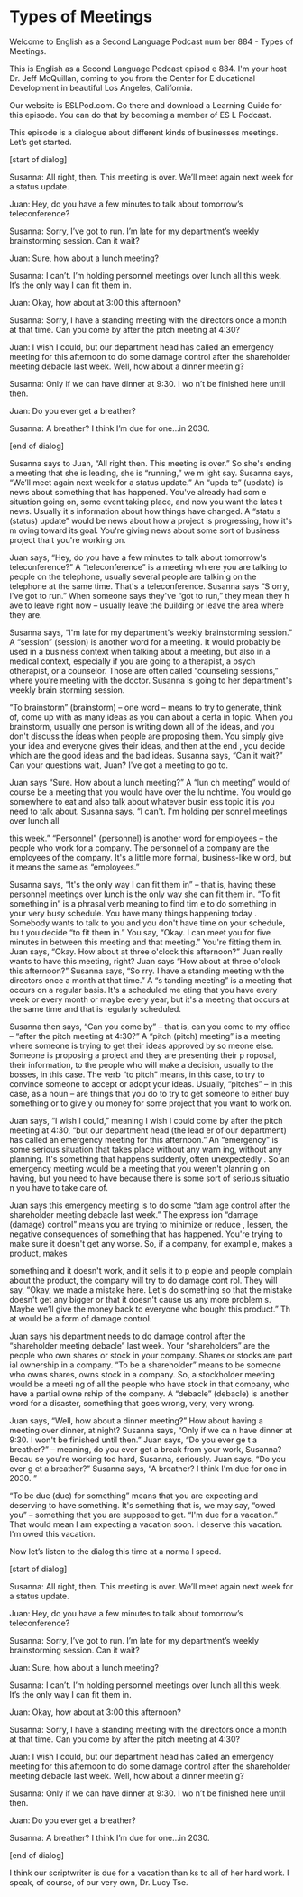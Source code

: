 # Types of Meetings

Welcome to English as a Second Language Podcast num ber 884 - Types of Meetings.

This is English as a Second Language Podcast episod e 884. I'm your host Dr. Jeff McQuillan, coming to you from the Center for E ducational Development in beautiful Los Angeles, California.

Our website is ESLPod.com. Go there and download a Learning Guide for this episode. You can do that by becoming a member of ES L Podcast.

This episode is a dialogue about different kinds of  businesses meetings. Let’s get started.

[start of dialog]

Susanna:  All right, then.  This meeting is over.  We’ll meet again next week for a status update.

Juan:  Hey, do you have a few minutes to talk about  tomorrow’s teleconference?

Susanna:  Sorry, I’ve got to run.  I’m late for my department’s weekly brainstorming session.  Can it wait?

Juan:  Sure, how about a lunch meeting?

Susanna:  I can’t.  I’m holding personnel meetings over lunch all this week.  It’s the only way I can fit them in.

Juan:  Okay, how about at 3:00 this afternoon?

Susanna:  Sorry, I have a standing meeting with the  directors once a month at that time.  Can you come by after the pitch meeting  at 4:30?

Juan:  I wish I could, but our department head has called an emergency meeting for this afternoon to do some damage control after the shareholder meeting debacle last week.  Well, how about a dinner meetin g?

Susanna:  Only if we can have dinner at 9:30.  I wo n’t be finished here until then.

Juan:  Do you ever get a breather?

 Susanna:  A breather?  I think I’m due for one...in  2030.

[end of dialog]

Susanna says to Juan, “All right then. This meeting  is over.” So she's ending a meeting that she is leading, she is “running,” we m ight say. Susanna says, “We’ll meet again next week for a status update.” An “upda te” (update) is news about something that has happened. You've already had som e situation going on, some event taking place, and now you want the lates t news. Usually it's information about how things have changed. A “statu s (status) update” would be news about how a project is progressing, how it's m oving toward its goal. You're giving news about some sort of business project tha t you're working on.

Juan says, “Hey, do you have a few minutes to talk about tomorrow's teleconference?” A “teleconference” is a meeting wh ere you are talking to people on the telephone, usually several people are talkin g on the telephone at the same time. That's a teleconference. Susanna says “S orry, I've got to run.” When someone says they've “got to run,” they mean they h ave to leave right now – usually leave the building or leave the area where they are.

Susanna says, “I'm late for my department's weekly brainstorming session.” A “session” (session) is another word for a meeting. It would probably be used in a business context when talking about a meeting, but also in a medical context, especially if you are going to a therapist, a psych otherapist, or a counselor. Those are often called “counseling sessions,” where  you’re meeting with the doctor. Susanna is going to her department's weekly  brain storming session.

“To brainstorm” (brainstorm) – one word – means to try to generate, think of, come up with as many ideas as you can about a certa in topic. When you brainstorm, usually one person is writing down all of the ideas, and you don't discuss the ideas when people are proposing them. You simply give your idea and everyone gives their ideas, and then at the end , you decide which are the good ideas and the bad ideas. Susanna says, “Can it  wait?” Can your questions wait, Juan? I've got a meeting to go to.

Juan says “Sure. How about a lunch meeting?” A “lun ch meeting” would of course be a meeting that you would have over the lu nchtime. You would go somewhere to eat and also talk about whatever busin ess topic it is you need to talk about. Susanna says, “I can't. I'm holding per sonnel meetings over lunch all

this week.” “Personnel” (personnel) is another word  for employees – the people who work for a company. The personnel of a company are the employees of the company. It's a little more formal, business-like w ord, but it means the same as “employees.”

Susanna says, “It's the only way I can fit them in”  – that is, having these personnel meetings over lunch is the only way she can fit them in. “To fit something in” is a phrasal verb meaning to find tim e to do something in your very busy schedule. You have many things happening today . Somebody wants to talk to you and you don't have time on your schedule, bu t you decide “to fit them in.” You say, “Okay. I can meet you for five minutes in between this meeting and that meeting.” You're fitting them in. Juan says, “Okay.  How about at three o'clock this afternoon?” Juan really  wants to have this meeting, right? Juan says “How about at three o'clock this afternoon?” Susanna says, “So rry. I have a standing meeting with the directors once a month at that time.” A “s tanding meeting” is a meeting that occurs on a regular basis. It's a scheduled me eting that you have every week or every month or maybe every year, but it's a  meeting that occurs at the same time and that is regularly scheduled.

Susanna then says, “Can you come by” – that is, can  you come to my office – “after the pitch meeting at 4:30?” A “pitch (pitch)  meeting” is a meeting where someone is trying to get their ideas approved by so meone else. Someone is proposing a project and they are presenting their p roposal, their information, to the people who will make a decision, usually to the  bosses, in this case. The verb “to pitch” means, in this case, to try to convince someone to accept or adopt your ideas. Usually, “pitches” – in this case, as a noun  – are things that you do to try to get someone to either buy something or to give y ou money for some project that you want to work on.

Juan says, “I wish I could,” meaning I wish I could  come by after the pitch meeting at 4:30, “but our department head (the lead er of our department) has called an emergency meeting for this afternoon.” An  “emergency” is some serious situation that takes place without any warn ing, without any planning. It's something that happens suddenly, often unexpectedly . So an emergency meeting would be a meeting that you weren't plannin g on having, but you need to have because there is some sort of serious situatio n you have to take care of.

Juan says this emergency meeting is to do some “dam age control after the shareholder meeting debacle last week.” The express ion “damage (damage) control” means you are trying to minimize or reduce , lessen, the negative consequences of something that has happened. You're  trying to make sure it doesn't get any worse. So, if a company, for exampl e, makes a product, makes

something and it doesn't work, and it sells it to p eople and people complain about the product, the company will try to do damage cont rol. They will say, “Okay, we made a mistake here. Let's do something so that the  mistake doesn't get any bigger or that it doesn't cause us any more problem s. Maybe we’ll give the money back to everyone who bought this product.” Th at would be a form of damage control.

Juan says his department needs to do damage control  after the “shareholder meeting debacle” last week. Your “shareholders” are  the people who own shares or stock in your company. Shares or stocks are part ial ownership in a company. “To be a shareholder” means to be someone who owns shares, owns stock in a company. So, a stockholder meeting would be a meeti ng of all the people who have stock in that company, who have a partial owne rship of the company. A “debacle” (debacle) is another word for a disaster,  something that goes wrong, very, very wrong.

Juan says, “Well, how about a dinner meeting?” How about having a meeting over dinner, at night? Susanna says, “Only if we ca n have dinner at 9:30. I won't be finished until then.” Juan says, “Do you ever ge t a breather?” – meaning, do you ever get a break from your work, Susanna? Becau se you're working too hard, Susanna, seriously. Juan says, “Do you ever g et a breather?” Susanna says, “A breather? I think I'm due for one in 2030. ”

“To be due (due) for something” means that you are expecting and deserving to have something. It's something that is, we may say,  “owed you” – something that you are supposed to get. “I'm due for a vacation.” That would mean I am expecting a vacation soon. I deserve this vacation.  I'm owed this vacation.

Now let’s listen to the dialog this time at a norma l speed.

[start of dialog]

Susanna:  All right, then.  This meeting is over.  We’ll meet again next week for a status update.

Juan:  Hey, do you have a few minutes to talk about  tomorrow’s teleconference?

Susanna:  Sorry, I’ve got to run.  I’m late for my department’s weekly brainstorming session.  Can it wait?

Juan:  Sure, how about a lunch meeting?

Susanna:  I can’t.  I’m holding personnel meetings over lunch all this week.  It’s the only way I can fit them in.

Juan:  Okay, how about at 3:00 this afternoon?

Susanna:  Sorry, I have a standing meeting with the  directors once a month at that time.  Can you come by after the pitch meeting  at 4:30?

Juan:  I wish I could, but our department head has called an emergency meeting for this afternoon to do some damage control after the shareholder meeting debacle last week.  Well, how about a dinner meetin g?

Susanna:  Only if we can have dinner at 9:30.  I wo n’t be finished here until then.

Juan:  Do you ever get a breather?

Susanna:  A breather?  I think I’m due for one...in  2030.

[end of dialog]

I think our scriptwriter is due for a vacation than ks to all of her hard work. I speak, of course, of our very own, Dr. Lucy Tse.



